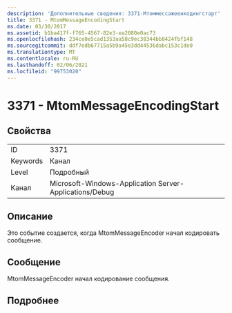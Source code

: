 ```yaml
---
description: 'Дополнительные сведения: 3371-Мтоммессажеенкодингстарт'
title: 3371 - MtomMessageEncodingStart
ms.date: 03/30/2017
ms.assetid: b1ba417f-f765-4567-82e3-ea2080e0ac73
ms.openlocfilehash: 234ce0e5cad1353aa58c9ec38344bb8424fbf148
ms.sourcegitcommit: ddf7edb67715a5b9a45e3dd44536dabc153c1de0
ms.translationtype: MT
ms.contentlocale: ru-RU
ms.lasthandoff: 02/06/2021
ms.locfileid: "99753020"
---
```

# <a name="3371---mtommessageencodingstart"></a>3371 - MtomMessageEncodingStart

## <a name="properties"></a>Свойства  
  
|||  
|-|-|  
|ID|3371|  
|Keywords|Канал|  
|Level|Подробный|  
|Канал|Microsoft-Windows-Application Server-Applications/Debug|  
  
## <a name="description"></a>Описание  

 Это событие создается, когда MtomMessageEncoder начал кодировать сообщение.  
  
## <a name="message"></a>Сообщение  

 MtomMessageEncoder начал кодирование сообщения.  
  
## <a name="details"></a>Подробнее
